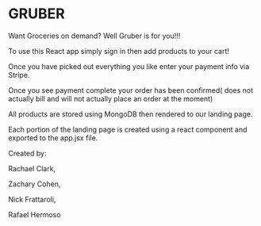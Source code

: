 # GRUBER

Want Groceries on demand? Well Gruber is for you!!!


To use this React app simply sign in then add products to your cart!



Once you have picked out everything you like enter your payment info via Stripe.


Once you see payment complete your order has been confirmed( does not actually bill and will not actually place an order at the moment)


All products are stored using MongoDB then rendered to our landing page.


Each portion of the landing page is created using a react component and exported to the app.jsx file.


Created by:

 Rachael Clark,
 
Zachary Cohen,

Nick Frattaroli,

Rafael Hermoso 
